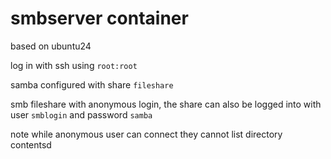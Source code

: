 # smbserver container

based on ubuntu24

log in with ssh using `root:root`

samba configured with share `fileshare`

smb fileshare with anonymous login, the share can also be logged into with user `smblogin` and password `samba`

note while anonymous user can connect they cannot list directory contentsd
